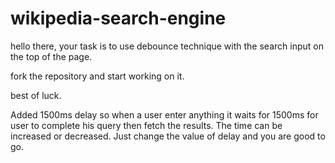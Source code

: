 # wikipedia-search-engine

hello there, your task is to use debounce technique with the search input on the top of the page.

fork the repository and start working on it.

best of luck.

Added 1500ms delay so when a user enter anything it waits for 1500ms for user to complete his query then fetch the results. The time can be increased or decreased. Just change the value of delay and you are good to go.

